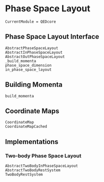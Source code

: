 # Phase Space Layout

```@meta
CurrentModule = QEDcore
```

## Phase Space Layout Interface

```@docs
AbstractPhaseSpaceLayout
AbstractInPhaseSpaceLayout
AbstractOutPhaseSpaceLayout
_build_momenta
phase_space_dimension
in_phase_space_layout
```

## Building Momenta

```@docs
build_momenta
```

## Coordinate Maps

```@docs
CoordinateMap
CoordinateMapCached
```

## Implementations

### Two-body Phase Space Layout

```@docs
AbstractTwoBodyInPhaseSpaceLayout
AbstractTwoBodyRestSystem
TwoBodyRestSystem
```
